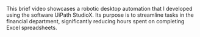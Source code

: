 This brief video showcases a robotic desktop automation that I developed using the software UiPath StudioX. Its purpose is to streamline tasks in the financial department, significantly reducing hours spent on completing Excel spreadsheets.
